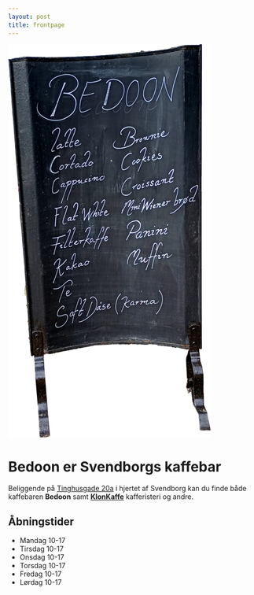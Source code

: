 ```yaml
---
layout: post
title: frontpage
---
```

![](/media/skilt.png)

# Bedoon er Svendborgs kaffebar
Beliggende på [Tinghusgade 20a](https://maps.app.goo.gl/bd9ojVKnrBB18Vwd9) i hjertet af Svendborg kan du finde både kaffebaren **Bedoon** samt **[KlonKaffe](https://www.klonkaffe.dk/)** kafferisteri og andre.

## Åbningstider

* Mandag  10-17
* Tirsdag 10-17
* Onsdag  10-17
* Torsdag 10-17
* Fredag  10-17
* Lørdag  10-17